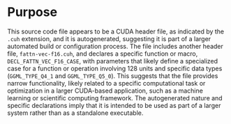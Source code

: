 # Purpose
This source code file appears to be a CUDA header file, as indicated by the `.cuh` extension, and it is autogenerated, suggesting it is part of a larger automated build or configuration process. The file includes another header file, `fattn-vec-f16.cuh`, and declares a specific function or macro, `DECL_FATTN_VEC_F16_CASE`, with parameters that likely define a specialized case for a function or operation involving 128 units and specific data types (`GGML_TYPE_Q4_1` and `GGML_TYPE_Q5_0`). This suggests that the file provides narrow functionality, likely related to a specific computational task or optimization in a larger CUDA-based application, such as a machine learning or scientific computing framework. The autogenerated nature and specific declarations imply that it is intended to be used as part of a larger system rather than as a standalone executable.
